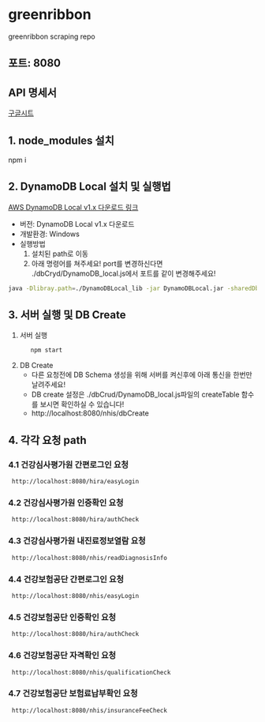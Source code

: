 # greenribbon
greenribbon scraping repo

## 포트: 8080

## API 명세서

 [구글시트](https://docs.google.com/spreadsheets/d/1GCI7EjBzbIPZY6pDBeCyihoqql_iF5ySUfB-8oCe7pA/edit#gid=1450538453)
   
## 1. node_modules 설치

   npm i

        
## 2. DynamoDB Local 설치 및 실행법 
  [AWS DynamoDB Local v1.x 다운로드 링크](https://docs.aws.amazon.com/ko_kr/amazondynamodb/latest/developerguide/DynamoDBLocal.DownloadingAndRunning.html)
   * 버전: DynamoDB Local v1.x 다운로드
   * 개발환경: Windows
   * 실행방법
     1. 설치된 path로 이동
     2. 아래 명령어를 쳐주세요! port를 변경하신다면 ./dbCryd/DynamoDB_local.js에서 포트를 같이 변경해주세요!
```bash
java -Dlibray.path=./DynamoDBLocal_lib -jar DynamoDBLocal.jar -sharedDb
```
    

    
        
## 3. 서버 실행 및 DB Create
  1. 서버 실행
     ```bash
        npm start
     ```
  2. DB Create
     * 다른 요청전에 DB Schema 생성을 위해 서버를 켜신후에 아래 통신을 한번만 날려주세요!
     * DB create 설정은 ./dbCrud/DynamoDB_local.js파일의 createTable 함수를 보시면 확인하실 수 있습니다!
     * http://localhost:8080/nhis/dbCreate
   
## 4. 각각 요청 path
   
   ### 4.1 건강심사평가원 간편로그인 요청
     http://localhost:8080/hira/easyLogin
   
   ### 4.2 건강심사평가원 인증확인 요청
     http://localhost:8080/hira/authCheck
   
   ### 4.3 건강심사평가원 내진료정보열람 요청
     http://localhost:8080/nhis/readDiagnosisInfo
   
   ### 4.4 건강보험공단 간편로그인 요청
     http://localhost:8080/nhis/easyLogin
   
   ### 4.5 건강보험공단 인증확인 요청
     http://localhost:8080/hira/authCheck
   
   ### 4.6 건강보험공단 자격확인 요청
     http://localhost:8080/nhis/qualificationCheck
   
   ### 4.7 건강보험공단 보험료납부확인 요청
     http://localhost:8080/nhis/insuranceFeeCheck
